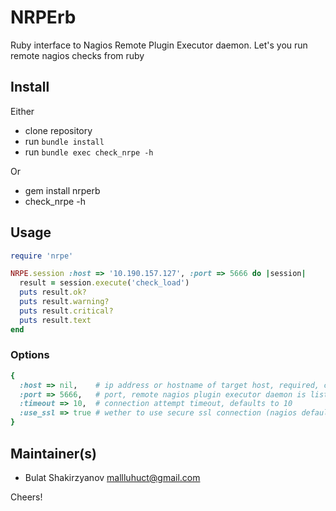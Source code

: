 # NRPErb

Ruby interface to Nagios Remote Plugin Executor daemon.
Let's you run remote nagios checks from ruby

## Install

Either

* clone repository
* run `bundle install`
* run `bundle exec check_nrpe -h`

Or

* gem install nrperb
* check_nrpe -h

## Usage

```ruby
require 'nrpe'

NRPE.session :host => '10.190.157.127', :port => 5666 do |session|
  result = session.execute('check_load')
  puts result.ok?
  puts result.warning?
  puts result.critical?
  puts result.text
end
```

### Options

```ruby
{
  :host => nil,    # ip address or hostname of target host, required, cannot be nil
  :port => 5666,   # port, remote nagios plugin executor daemon is listening on, defaults to 5666
  :timeout => 10,  # connection attempt timeout, defaults to 10
  :use_ssl => true # wether to use secure ssl connection (nagios defaults to true) or not, defaults to true
}
```

## Maintainer(s)

* Bulat Shakirzyanov <mallluhuct@gmail.com>

Cheers!